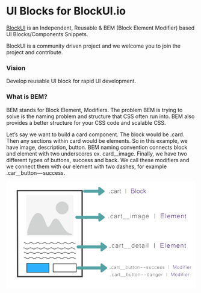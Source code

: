 # UI Blocks for BlockUI.io
[BlockUI](https://blockui.io) is an Independent, Reusable & BEM (Block
Element Modifier) based UI Blocks/Components Snippets.
 
BlockUI is a community driven project and we welcome you to join the project and contribute.

### Vision
Develop reusable UI block for rapid UI development.

### What is BEM?
BEM stands for Block Element, Modifiers. The problem BEM is trying to solve is the naming problem and structure that CSS often run into. BEM also provides a better structure for your CSS code and scalable CSS.

Let’s say we want to build a card component. The block would be .card. Then any sections within card would be elements. So in this example, we have image, description, button. BEM naming convention connects block and element with two underscores ex. card__image. Finally, we have two different types of buttons, success and back. We call these modifiers and we connect them with our element with two dashes, for example .car__button — success.

![BEM Sample](https://raw.githubusercontent.com/webreinvent/blockui/master/public/img/bem-sample.png "Example of BEM")

